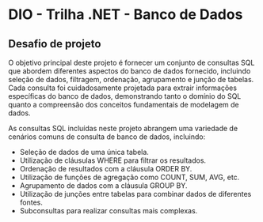 # DIO - Trilha .NET - Banco de Dados


## Desafio de projeto
O objetivo principal deste projeto é fornecer um conjunto de consultas SQL que abordem diferentes aspectos do banco de dados fornecido, incluindo seleção de dados, filtragem, ordenação, agrupamento e junção de tabelas. Cada consulta foi cuidadosamente projetada para extrair informações específicas do banco de dados, demonstrando tanto o domínio do SQL quanto a compreensão dos conceitos fundamentais de modelagem de dados.



As consultas SQL incluídas neste projeto abrangem uma variedade de cenários comuns de consulta de banco de dados, incluindo:

* Seleção de dados de uma única tabela.
* Utilização de cláusulas WHERE para filtrar os resultados.
* Ordenação de resultados com a cláusula ORDER BY.
* Utilização de funções de agregação como COUNT, SUM, AVG, etc.
* Agrupamento de dados com a cláusula GROUP BY.
* Utilização de junções entre tabelas para combinar dados de diferentes fontes.
* Subconsultas para realizar consultas mais complexas.
